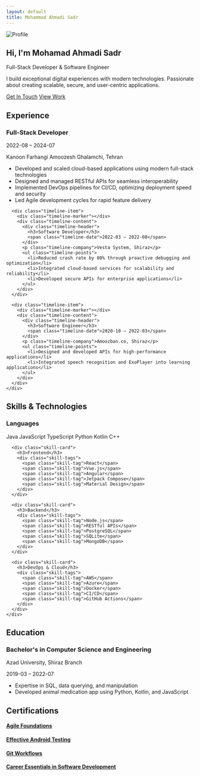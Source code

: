 ```yaml
---
layout: default
title: Mohammad Ahmadi Sadr
---
```


<section class="hero" id="about">
  <div class="hero-container">
    <div class="hero-content">
      <img src="/images/profile.png" alt="Profile" class="hero-avatar">
      <h1 class="hero-title">Hi, I'm Mohamad Ahmadi Sadr</h1>
      <p class="hero-subtitle">Full-Stack Developer & Software Engineer</p>
      <p class="hero-description">
        I build exceptional digital experiences with modern technologies. 
        Passionate about creating scalable, secure, and user-centric applications.
      </p>
      <div class="hero-actions">
        <a href="#contact" class="btn btn-primary">Get In Touch</a>
        <a href="https://github.com/mohamadahmadisadr" target="_blank" class="btn btn-outline">View Work</a>
      </div>
    </div>
  </div>
</section>

<section class="section" id="experience">
  <div class="container">
    <h2 class="section-title">Experience</h2>
    <div class="timeline">
      <div class="timeline-item">
        <div class="timeline-marker"></div>
        <div class="timeline-content">
          <div class="timeline-header">
            <h3>Full-Stack Developer</h3>
            <span class="timeline-date">2022-08 – 2024-07</span>
          </div>
          <p class="timeline-company">Kanoon Farhangi Amoozesh Ghalamchi, Tehran</p>
          <ul class="timeline-points">
            <li>Developed and scaled cloud-based applications using modern full-stack technologies</li>
            <li>Designed and managed RESTful APIs for seamless interoperability</li>
            <li>Implemented DevOps pipelines for CI/CD, optimizing deployment speed and security</li>
            <li>Led Agile development cycles for rapid feature delivery</li>
          </ul>
        </div>
      </div>
      
      <div class="timeline-item">
        <div class="timeline-marker"></div>
        <div class="timeline-content">
          <div class="timeline-header">
            <h3>Software Developer</h3>
            <span class="timeline-date">2022-03 – 2022-08</span>
          </div>
          <p class="timeline-company">Vesta System, Shiraz</p>
          <ul class="timeline-points">
            <li>Reduced crash rate by 80% through proactive debugging and optimization</li>
            <li>Integrated cloud-based services for scalability and reliability</li>
            <li>Developed secure APIs for enterprise applications</li>
          </ul>
        </div>
      </div>
      
      <div class="timeline-item">
        <div class="timeline-marker"></div>
        <div class="timeline-content">
          <div class="timeline-header">
            <h3>Software Engineer</h3>
            <span class="timeline-date">2020-10 – 2022-03</span>
          </div>
          <p class="timeline-company">Amoozban.co, Shiraz</p>
          <ul class="timeline-points">
            <li>Designed and developed APIs for high-performance applications</li>
            <li>Integrated speech recognition and ExoPlayer into learning applications</li>
          </ul>
        </div>
      </div>
    </div>
  </div>
</section>

<section class="section section-alt" id="skills">
  <div class="container">
    <h2 class="section-title">Skills & Technologies</h2>
    <div class="skills-grid">
      <div class="skill-card">
        <h3>Languages</h3>
        <div class="skill-tags">
          <span class="skill-tag">Java</span>
          <span class="skill-tag">JavaScript</span>
          <span class="skill-tag">TypeScript</span>
          <span class="skill-tag">Python</span>
          <span class="skill-tag">Kotlin</span>
          <span class="skill-tag">C++</span>
        </div>
      </div>
      
      <div class="skill-card">
        <h3>Frontend</h3>
        <div class="skill-tags">
          <span class="skill-tag">React</span>
          <span class="skill-tag">Vue.js</span>
          <span class="skill-tag">Angular</span>
          <span class="skill-tag">Jetpack Compose</span>
          <span class="skill-tag">Material Design</span>
        </div>
      </div>
      
      <div class="skill-card">
        <h3>Backend</h3>
        <div class="skill-tags">
          <span class="skill-tag">Node.js</span>
          <span class="skill-tag">RESTful APIs</span>
          <span class="skill-tag">PostgreSQL</span>
          <span class="skill-tag">SQLite</span>
          <span class="skill-tag">MongoDB</span>
        </div>
      </div>
      
      <div class="skill-card">
        <h3>DevOps & Cloud</h3>
        <div class="skill-tags">
          <span class="skill-tag">AWS</span>
          <span class="skill-tag">Azure</span>
          <span class="skill-tag">Docker</span>
          <span class="skill-tag">CI/CD</span>
          <span class="skill-tag">GitHub Actions</span>
        </div>
      </div>
    </div>
  </div>
</section>

<section class="section">
  <div class="container">
    <h2 class="section-title">Education</h2>
    <div class="education-card">
      <h3>Bachelor's in Computer Science and Engineering</h3>
      <p class="education-school">Azad University, Shiraz Branch</p>
      <p class="education-date">2019-03 – 2022-07</p>
      <ul class="education-highlights">
        <li>Expertise in SQL, data querying, and manipulation</li>
        <li>Developed animal medication app using Python, Kotlin, and JavaScript</li>
      </ul>
    </div>
  </div>
</section>

<section class="section section-alt">
  <div class="container">
    <h2 class="section-title">Certifications</h2>
    <div class="cert-grid">
      <a href="https://www.linkedin.com/learning/certificates/c40f4d389e4af14ec3d8f20072da085ab22cb7185b477dfe369d67efc19ff005" target="_blank" class="cert-card">
        <h4>Agile Foundations</h4>
      </a>
      <a href="https://www.linkedin.com/learning/certificates/07e15fd5e2645060cfc16af1366cf3687b2d33935d77807737f81d513e32d74f" target="_blank" class="cert-card">
        <h4>Effective Android Testing</h4>
      </a>
      <a href="https://www.linkedin.com/learning/certificates/0370f4ab7a3fcaac86e63ae3ba6117718a58554cf254138af3d6f0745dfddd24" target="_blank" class="cert-card">
        <h4>Git Workflows</h4>
      </a>
      <a href="https://www.linkedin.com/learning/certificates/7b0b10ceb3658a82e76a47293d7ff18bacbaa498b69f7e845751e71460ea2065" target="_blank" class="cert-card">
        <h4>Career Essentials in Software Development</h4>
      </a>
    </div>
  </div>
</section>
